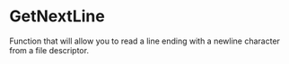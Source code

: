 # GetNextLine
Function that will allow you to read a line ending with a newline character from a file descriptor.
